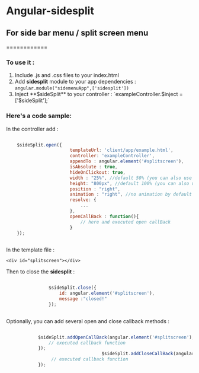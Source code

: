# Angular-sidesplit 
## For side bar menu / split screen menu
============

### To use it :

 1. Include .js and .css files to your index.html
 2. Add **sidesplit** module to your app dependencies : `angular.module("sidemenuApp",['sidesplit'])`
 3. Inject **$sideSplit** to your controller : `exampleController.$inject = ['$sideSplit'];` 


 ### Here's a code sample:

In the controller add :


```javascript

	$sideSplit.open({ 
						templateUrl: 'client/app/example.html',
						controller: 'exampleController',
						appendTo : angular.element('#splitscreen'),
						isAbsolute : true,
						hideOnClickout: true,
						width : "25%", //default 50% (you can also use pixels)
						height: "800px", //default 100% (you can also use %
						position : "right",
						animation : "right", //no animation by default
						resolve: {
							...
						},
						openCallBack : function(){
							// here and executed open callBack
						}
	});
					
```

In the template file :

`<div id="splitscreen"></div>`


Then to close the **sidesplit** :


```javascript

				$sideSplit.close({ 
					id: angular.element('#splitscreen'),
					message :"closed!"
				});
				
```


Optionally, you can add several open and close callback methods :

```javascript

			$sideSplit.addOpenCallBack(angular.element('#splitscreen'),function(){
				// executed callback function
			});
				    	   			$sideSplit.addCloseCallBack(angular.element('#splitscreen'),function(){
				 // executed callback function
			});
	    	   	
```


